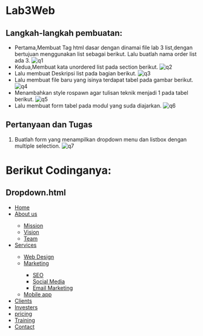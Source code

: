 # Lab3Web
## Langkah-langkah pembuatan:
- Pertama,Membuat Tag html dasar dengan dinamai file lab 3 list,dengan bertujuan menggunakan list sebagai berikut. Lalu buatlah nama order list ada 3.
![q1](https://user-images.githubusercontent.com/56240498/114295468-a578d780-9acf-11eb-8bb9-c156b469d9ed.jpg)
- Kedua,Membuat kata unordered list pada section berikut.
![q2](https://user-images.githubusercontent.com/56240498/114295470-a7db3180-9acf-11eb-8ae0-36c59c06285d.jpg)
- Lalu membuat Deskripsi list pada bagian berikut.
![q3](https://user-images.githubusercontent.com/56240498/114295472-a9a4f500-9acf-11eb-91cb-c71e4b624473.jpg)
- Lalu membuat file baru yang isinya terdapat tabel pada gambar berikut.
![q4](https://user-images.githubusercontent.com/56240498/114295474-ab6eb880-9acf-11eb-91ae-e34b6ff8c8c1.jpg)
- Menambahkan style rospawn agar tulisan teknik menjadi 1 pada tabel berikut.
![q5](https://user-images.githubusercontent.com/56240498/114295481-b32e5d00-9acf-11eb-87d7-86cbb6f260b2.jpg)
- Lalu membuat form tabel pada modul yang suda diajarkan.
![q6](https://user-images.githubusercontent.com/56240498/114295483-b45f8a00-9acf-11eb-890b-49ba9776ebcd.jpg)
## Pertanyaan dan Tugas
1. Buatlah form yang menampilkan dropdown menu dan listbox dengan multiple selection.
![q7](https://user-images.githubusercontent.com/56240498/114295465-a27de700-9acf-11eb-874b-2eaeae45eb1b.jpg)
# Berikut Codinganya:
## Dropdown.html
<html>
<head>
    <title>Drop-down Menu</title>
    <link rel="stylesheet" href="Style.css">
    <link rel="stylesheet" href="https://stackpath.bootstrapcdn.com/font-awesome/4.7.0/css/font-awesome.min.css">
</head>
<body>
<div class="menu-bar">
<ul>
<li class="active"><a href="#"><i class="fa fa-home"></i>Home</a>
</li>
<li><a href="#"><i class="fa fa-user"></i>About us</a>
    <div class="sub-menu-1">
        <ul>
            <li><a href="#">Mission</a></li>
            <li><a href="#">Vision</a></li>
            <li><a href="#">Team</a></li>
        </ul>
    </div>
</li>
<li><a href="#"><i class="fa fa-clone"></i>Services</a>
<div class="sub-menu-1">
<ul>
<li><a href="#">Web Design</a></li>
<li class="hover-me"><a href="#">Marketing</a><i class="fa fa-angle-right"></i>
    <div class="sub-menu-2">
        <ul>
            <li><a href="#">SEO</a></li>
            <li><a href="#">Social Media</a></li>
            <li><a href="#">Email Marketing</a></li>
        </ul>
    </div>
</li>
<li><a href="#">Mobile app</a><i class="fa fa-angle-right"> </i></li>
</ul>
</div>
</li>
<li><a href="#"><i class="fa fa-users"></i>Clients</a></li>
<li><a href="#"><i class="fa fa-angellist"></i>Investers</a></li>
<li><a href="#"><i class="fa fa-inr"></i>pricing</a></li>
<li><a href="#"><i class="fa fa-edit"></i>Training</a></li>
<li><a href="#"><i class="fa fa-phone"></i>Contact</a></li>
</ul>
</div>
</body>
</html>
